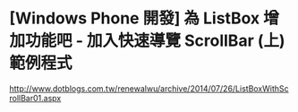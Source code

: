 [Windows Phone 開發] 為 ListBox 增加功能吧 - 加入快速導覽 ScrollBar (上) 範例程式
======================

http://www.dotblogs.com.tw/renewalwu/archive/2014/07/26/ListBoxWithScrollBar01.aspx

